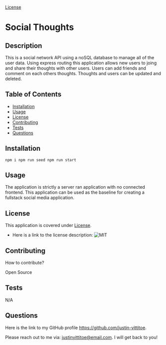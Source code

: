 [License](https://img.shields.io/badge/license-MIT-blue?label=License&color=blue)
  # Social Thoughts
  
  ## Description

  This is a social network API using a noSQL database to manage all of the user data. Using express routing this application allows new users to joing and share their thoughts with other users. Users can add friends and comment on each others thoughts. Thoughts and users can be updated and deleted.

  ## Table of Contents
  * [Installation](#installation)
  * [Usage](#usage)
  * [License](#license)
  * [Contributing](#contributing)
  * [Tests](#tests)
  * [Questions](#questions)
  
  ## Installation

  `npm i npm run seed npm run start`

  ## Usage

  The application is strictly a server ran application with no connected frontend. This application can be used as the baseline for creating a fullstack social media application.

  
  ## License
  This application is covered under [License](https://img.shields.io/badge/license-MIT-blue?label=License&color=blue).

  * Here is a link to the license description: ![MIT](https://opensource.org/licenses/MIT)

  

  ## Contributing

  How to contribute?

  Open Source

  ## Tests

  N/A

  ## Questions

  Here is the link to my GitHub profile https://github.com/justin-vittitoe.

  Please reach out to me via: justinvittitoe@email.com. I will get back to you!


